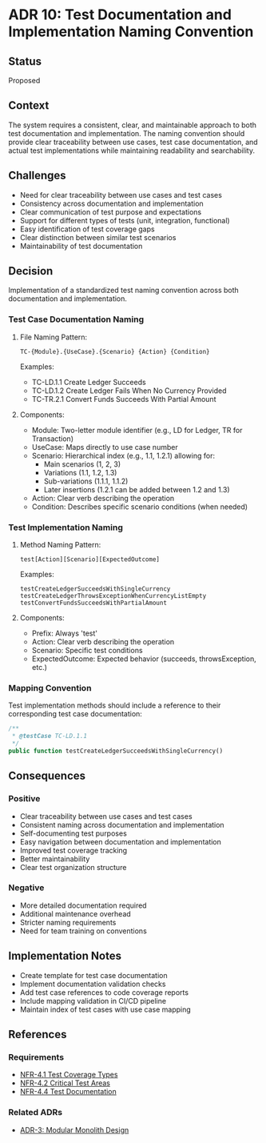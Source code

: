 # ADR 10: Test Documentation and Implementation Naming Convention

## Status
Proposed

## Context
The system requires a consistent, clear, and maintainable approach to both test documentation and implementation. The naming convention should provide clear traceability between use cases, test case documentation, and actual test implementations while maintaining readability and searchability.

## Challenges
- Need for clear traceability between use cases and test cases
- Consistency across documentation and implementation
- Clear communication of test purpose and expectations
- Support for different types of tests (unit, integration, functional)
- Easy identification of test coverage gaps
- Clear distinction between similar test scenarios
- Maintainability of test documentation

## Decision
Implementation of a standardized test naming convention across both documentation and implementation.

### Test Case Documentation Naming
1. File Naming Pattern:
   ```
   TC-{Module}.{UseCase}.{Scenario} {Action} {Condition}
   ```
   Examples:
   - TC-LD.1.1 Create Ledger Succeeds
   - TC-LD.1.2 Create Ledger Fails When No Currency Provided
   - TC-TR.2.1 Convert Funds Succeeds With Partial Amount

2. Components:
   - Module: Two-letter module identifier (e.g., LD for Ledger, TR for Transaction)
   - UseCase: Maps directly to use case number
   - Scenario: Hierarchical index (e.g., 1.1, 1.2.1) allowing for:
      * Main scenarios (1, 2, 3)
      * Variations (1.1, 1.2, 1.3)
      * Sub-variations (1.1.1, 1.1.2)
      * Later insertions (1.2.1 can be added between 1.2 and 1.3)
   - Action: Clear verb describing the operation
   - Condition: Describes specific scenario conditions (when needed)

### Test Implementation Naming
1. Method Naming Pattern:
   ```
   test[Action][Scenario][ExpectedOutcome]
   ```
   Examples:
   ```
   testCreateLedgerSucceedsWithSingleCurrency
   testCreateLedgerThrowsExceptionWhenCurrencyListEmpty
   testConvertFundsSucceedsWithPartialAmount
   ```

2. Components:
   - Prefix: Always 'test'
   - Action: Clear verb describing the operation
   - Scenario: Specific test conditions
   - ExpectedOutcome: Expected behavior (succeeds, throwsException, etc.)

### Mapping Convention
Test implementation methods should include a reference to their corresponding test case documentation:
```php
/**
 * @testCase TC-LD.1.1
 */
public function testCreateLedgerSucceedsWithSingleCurrency()
```

## Consequences

### Positive
- Clear traceability between use cases and test cases
- Consistent naming across documentation and implementation
- Self-documenting test purposes
- Easy navigation between documentation and implementation
- Improved test coverage tracking
- Better maintainability
- Clear test organization structure

### Negative
- More detailed documentation required
- Additional maintenance overhead
- Stricter naming requirements
- Need for team training on conventions

## Implementation Notes
- Create template for test case documentation
- Implement documentation validation checks
- Add test case references to code coverage reports
- Include mapping validation in CI/CD pipeline
- Maintain index of test cases with use case mapping

## References

### Requirements
- [NFR-4.1 Test Coverage Types](../requirements/non-functional-requirements.md#nfr-41-test-coverage-types)
- [NFR-4.2 Critical Test Areas](../requirements/non-functional-requirements.md#nfr-42-critical-test-areas)
- [NFR-4.4 Test Documentation](../requirements/non-functional-requirements.md#nfr-44-test-documentation)

### Related ADRs
- [ADR-3: Modular Monolith Design](ADR-3.md)